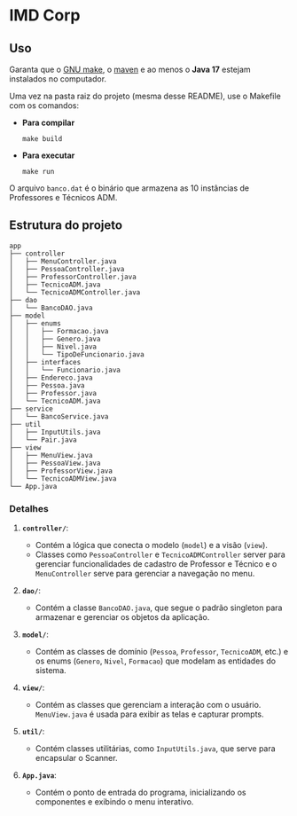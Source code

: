 # IMD Corp

## Uso

Garanta que o [GNU make](https://www.gnu.org/software/make/manual/make.html), o [maven](https://maven.apache.org/) e ao menos o **Java 17** estejam instalados no computador.

Uma vez na pasta raiz do projeto (mesma desse README), use o Makefile com os comandos:

- **Para compilar**

  ```
  make build
  ```

- **Para executar**

  ```
  make run
  ```

O arquivo `banco.dat` é o binário que armazena as 10 instâncias de Professores e Técnicos ADM.

## Estrutura do projeto

```
app
├── controller
│   ├── MenuController.java
│   ├── PessoaController.java
│   ├── ProfessorController.java
│   ├── TecnicoADM.java
│   └── TecnicoADMController.java
├── dao
│   └── BancoDAO.java
├── model
│   ├── enums
│   │   ├── Formacao.java
│   │   ├── Genero.java
│   │   ├── Nivel.java
│   │   └── TipoDeFuncionario.java
│   ├── interfaces
│   │   └── Funcionario.java
│   ├── Endereco.java
│   ├── Pessoa.java
│   ├── Professor.java
│   └── TecnicoADM.java
├── service
│   └── BancoService.java
├── util
│   ├── InputUtils.java
│   └── Pair.java
├── view
│   ├── MenuView.java
│   ├── PessoaView.java
│   ├── ProfessorView.java
│   └── TecnicoADMView.java
└── App.java
```

### Detalhes

1. **`controller/`**:

   - Contém a lógica que conecta o modelo (`model`) e a visão (`view`).
   - Classes como `PessoaController` e `TecnicoADMController` server para gerenciar funcionalidades de cadastro de Professor e Técnico e o `MenuController` serve para gerenciar a navegação no menu.

2. **`dao/`**:

   - Contém a classe `BancoDAO.java`, que segue o padrão singleton para armazenar e gerenciar os objetos da aplicação.

3. **`model/`**:

   - Contém as classes de domínio (`Pessoa`, `Professor`, `TecnicoADM`, etc.) e os enums (`Genero`, `Nivel`, `Formacao`) que modelam as entidades do sistema.

4. **`view/`**:

   - Contém as classes que gerenciam a interação com o usuário. `MenuView.java` é usada para exibir as telas e capturar prompts.

5. **`util/`**:

   - Contém classes utilitárias, como `InputUtils.java`, que serve para encapsular o Scanner.

6. **`App.java`**:

   - Contém o ponto de entrada do programa, inicializando os componentes e exibindo o menu interativo.
